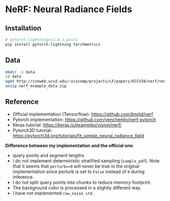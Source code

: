 # NeRF: Neural Radiance Fields

## Installation

```bash
# pytorch-lightning==1.8.3.post1
pip install pytorch-lightning torchmetrics
```

## Data

```bash
mkdir -p data
cd data
wget http://cseweb.ucsd.edu/~viscomp/projects/LF/papers/ECCV20/nerf/nerf_example_data.zip
unzip nerf_example_data.zip
```

## Reference

- Official implementation (Tensorflow): <https://github.com/bmild/nerf>
- Pytorch implementation: <https://github.com/yenchenlin/nerf-pytorch>
- Keras tutorial: <https://keras.io/examples/vision/nerf/>
- Pytorch3D tutorial: <https://pytorch3d.org/tutorials/fit_simple_neural_radiance_field>

**Difference between my implementation and the official one**:

- query points and segment lengths
- I do not implement deterministic stratified sampling (`sample_pdf`). Note that it seems that `perturb==0` will never be true in the original implementation since perturb is set to `False` instead of `0` during inference.
- I do not split query points into chunks to reduce memory footprint.
- The background color is processed in a slightly different way.
- I have not implemented `raw_noise_std`.
